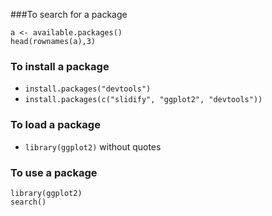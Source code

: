 ###To search for a package
  ```
  a <- available.packages()
  head(rownames(a),3)
  ```

### To install a package
*  `install.packages("devtools")`
*  `install.packages(c("slidify", "ggplot2", "devtools"))`
  
### To load a package
*  `library(ggplot2)` without quotes

### To use a package
  ```
  library(ggplot2)
  search()
  ```
